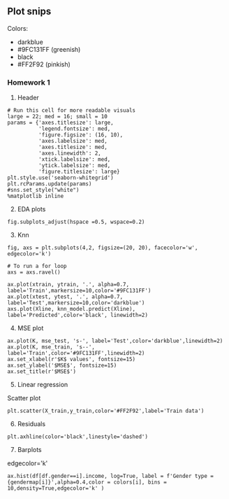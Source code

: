 ## Plot snips

Colors:

- darkblue
- #9FC131FF (greenish)
- black
- #FF2F92 (pinkish)

### Homework 1

1. Header

```
# Run this cell for more readable visuals 
large = 22; med = 16; small = 10
params = {'axes.titlesize': large,
          'legend.fontsize': med,
          'figure.figsize': (16, 10),
          'axes.labelsize': med,
          'axes.titlesize': med,
          'axes.linewidth': 2,
          'xtick.labelsize': med,
          'ytick.labelsize': med,
          'figure.titlesize': large}
plt.style.use('seaborn-whitegrid')
plt.rcParams.update(params)
#sns.set_style("white")
%matplotlib inline
```

2. EDA plots
```
fig.subplots_adjust(hspace =0.5, wspace=0.2)
```

3. Knn

```
fig, axs = plt.subplots(4,2, figsize=(20, 20), facecolor='w', edgecolor='k')
```

```
# To run a for loop
axs = axs.ravel()
```

```
ax.plot(xtrain, ytrain, '.', alpha=0.7, label='Train',markersize=10,color='#9FC131FF')
ax.plot(xtest, ytest, '.', alpha=0.7, label='Test',markersize=10,color='darkblue')
axs.plot(Xline, knn_model.predict(Xline), label='Predicted',color='black', linewidth=2)
```

4. MSE plot

```
ax.plot(K, mse_test, 's-', label='Test',color='darkblue',linewidth=2)
ax.plot(K, mse_train, 's--', label='Train',color='#9FC131FF',linewidth=2)
ax.set_xlabel(r'$K$ values', fontsize=15)
ax.set_ylabel('$MSE$', fontsize=15)
ax.set_title(r'$MSE$')
```

5. Linear regression

Scatter plot
```
plt.scatter(X_train,y_train,color='#FF2F92',label='Train data')
```

6. Residuals 

```
plt.axhline(color='black',linestyle='dashed')
```

7. Barplots

edgecolor='k'
```
ax.hist(df[df.gender==i].income, log=True, label = f'Gender type = {gendermap[i]}',alpha=0.4,color = colors[i], bins = 10,density=True,edgecolor='k' )
```